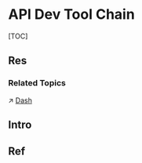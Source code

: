 # API Dev Tool Chain

[TOC]



## Res
### Related Topics
↗ [Dash](../../../../../🔑%20CS_Core/🧰%20Generic%20Tools%20&%20Projects/🚀%20Life%20Productivity/Files%20Management/Docs%20&%20Configurations%20&%20Templates/Dash.md)



## Intro



## Ref
